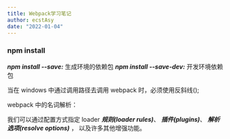```yaml
---
title: Webpack学习笔记
author: ecstAsy
date: "2022-01-04"
---
```


### npm install

**_npm install --save:_** 生成环境的依赖包
**_npm install --save-dev:_** 开发环境依赖包

当在 windows 中通过调用路径去调用 webpack 时，必须使用反斜线();

webpack 中的名词解析：

我们可以通过配置方式指定 loader
**_规则(loader rules)_**、
**_插件(plugins)_**、
**_解析选项(resolve options)_** ，
以及许多其他增强功能。
